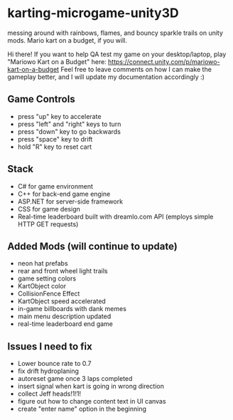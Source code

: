 # karting-microgame-unity3D
messing around with rainbows, flames, and bouncy sparkle trails on unity mods. Mario kart on a budget, if you will.

Hi there! If you want to help QA test my game on your desktop/laptop, play "Mariowo Kart on a Budget" here: https://connect.unity.com/p/mariowo-kart-on-a-budget
Feel free to leave comments on how I can make the gameplay better, and I will update my documentation accordingly :)

## Game Controls
* press "up" key to accelerate
* press "left" and "right" keys to turn
* press "down" key to go backwards
* press "space" key to drift
* hold "R" key to reset cart
## Stack
* C# for game environment
* C++ for back-end game engine
* ASP.NET for server-side framework
* CSS for game design
* Real-time leaderboard built with dreamlo.com API (employs simple HTTP GET requests)
## Added Mods (will continue to update)
* neon hat prefabs
* rear and front wheel light trails
* game setting colors
* KartObject color
* CollisionFence Effect
* KartObject speed accelerated
* in-game billboards with dank memes
* main menu description updated
* real-time leaderboard end game
## Issues I need to fix
* Lower bounce rate to 0.7
* fix drift hydroplaning
* autoreset game once 3 laps completed
* insert signal when kart is going in wrong direction
* collect Jeff heads!1!1!
* figure out how to change content text in UI canvas
* create "enter name" option in the beginning

